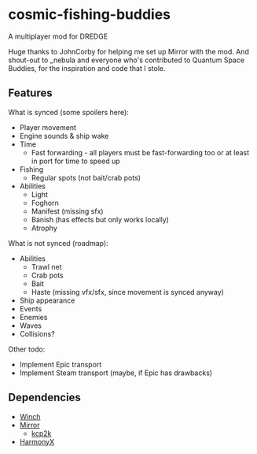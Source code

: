# cosmic-fishing-buddies
A multiplayer mod for DREDGE

Huge thanks to JohnCorby for helping me set up Mirror with the mod. And shout-out to _nebula and everyone who's contributed to Quantum Space Buddies, for the inspiration and code that I stole.


## Features

What is synced (some spoilers here):
- Player movement
- Engine sounds & ship wake
- Time
  - Fast forwarding - all players must be fast-forwarding too or at least in port for time to speed up
- Fishing 
  - Regular spots (not bait/crab pots)
- Abilities
  - Light
  - Foghorn
  - Manifest (missing sfx)
  - Banish (has effects but only works locally)
  - Atrophy

What is not synced (roadmap):
- Abilities
  - Trawl net
  - Crab pots
  - Bait
  - Haste (missing vfx/sfx, since movement is synced anyway)
- Ship appearance
- Events
- Enemies
- Waves
- Collisions?

Other todo:
- Implement Epic transport
- Implement Steam transport (maybe, if Epic has drawbacks)

## Dependencies
- [Winch](https://github.com/Hacktix/Winch)
- [Mirror](https://mirror-networking.com/)
  - [kcp2k](https://github.com/vis2k/kcp2k)
- [HarmonyX](https://github.com/BepInEx/HarmonyX)
